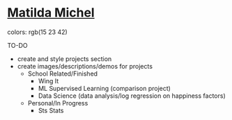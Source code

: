 # [Matilda Michel](https://www.matildamichel.com)

colors: rgb(15 23 42)

TO-DO
- create and style projects section
- create images/descriptions/demos for projects
  - School Related/Finished
    - Wing It
    - ML Supervised Learning (comparison project)
    - Data Science (data analysis/log regression on happiness factors)
  - Personal/In Progress
    - Sts Stats